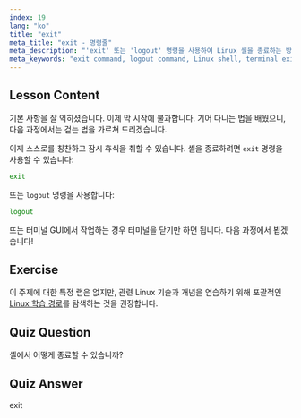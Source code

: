 ```yaml
---
index: 19
lang: "ko"
title: "exit"
meta_title: "exit - 명령줄"
meta_description: "'exit' 또는 'logout' 명령을 사용하여 Linux 셸을 종료하는 방법을 배웁니다. 초보자를 위한 기본 셸 탐색을 이해합니다. 오늘 Linux 여정을 시작하세요!"
meta_keywords: "exit command, logout command, Linux shell, terminal exit, Linux basics, beginner Linux, Linux tutorial"
---
```


## Lesson Content

기본 사항을 잘 익히셨습니다. 이제 막 시작에 불과합니다. 기어 다니는 법을 배웠으니, 다음 과정에서는 걷는 법을 가르쳐 드리겠습니다.

이제 스스로를 칭찬하고 잠시 휴식을 취할 수 있습니다. 셸을 종료하려면 `exit` 명령을 사용할 수 있습니다:

```bash
exit
```

또는 `logout` 명령을 사용합니다:

```bash
logout
```

또는 터미널 GUI에서 작업하는 경우 터미널을 닫기만 하면 됩니다. 다음 과정에서 뵙겠습니다!

## Exercise

이 주제에 대한 특정 랩은 없지만, 관련 Linux 기술과 개념을 연습하기 위해 포괄적인 [Linux 학습 경로](https://labex.io/ko/learn/linux)를 탐색하는 것을 권장합니다.

## Quiz Question

셸에서 어떻게 종료할 수 있습니까?

## Quiz Answer

exit